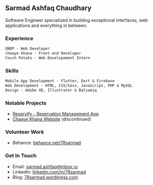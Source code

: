 ## Sarmad Ashfaq Chaudhary

Software Engineer specialized in building exceptional interfaces, web applications and everything in between.

### Experience

```markdown
UNDP - Web Developer
chaaye khana - Front-end Developer
Couch Potato - Web Developement Intern
```

### Skills

```markdown
Mobile App Development - Flutter, Dart & Firebase
Web Development - HTML, CSS/Sass, JavaScript, PHP & MySQL
Design - Adobe XD, Illustrator & Balsamiq
```

### Notable Projects

- [Reservify - Reservation Management App](https://github.com/78sarmad/reservify)
- [Chaaye Khana Website](http://www.chaayekhana.com/) (discontinued)

### Volunteer Work

- Behance: [behance.net/78sarmad](https://www.behance.net/78sarmad)

### Get In Touch

- Email: [sarmad.ashfaq@inbox.ru](mailto:sarmad.ashfaq@inbox.ru)
- LinkedIn: [linkedin.com/in/78sarmad](https://www.linkedin.com/in/78sarmad/)
- Blog: [78sarmad.wordpress.com](http://www.78sarmad.wordpress.com/)
